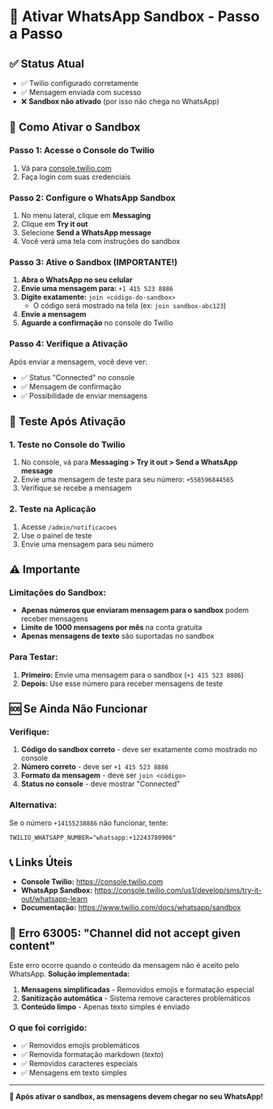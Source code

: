 # 🚀 Ativar WhatsApp Sandbox - Passo a Passo

## ✅ Status Atual

- ✅ Twilio configurado corretamente
- ✅ Mensagem enviada com sucesso
- ❌ **Sandbox não ativado** (por isso não chega no WhatsApp)

## 📱 Como Ativar o Sandbox

### Passo 1: Acesse o Console do Twilio

1. Vá para [console.twilio.com](https://console.twilio.com)
2. Faça login com suas credenciais

### Passo 2: Configure o WhatsApp Sandbox

1. No menu lateral, clique em **Messaging**
2. Clique em **Try it out**
3. Selecione **Send a WhatsApp message**
4. Você verá uma tela com instruções do sandbox

### Passo 3: Ative o Sandbox (IMPORTANTE!)

1. **Abra o WhatsApp no seu celular**
2. **Envie uma mensagem para:** `+1 415 523 8886`
3. **Digite exatamente:** `join <código-do-sandbox>`
   - O código será mostrado na tela (ex: `join sandbox-abc123`)
4. **Envie a mensagem**
5. **Aguarde a confirmação** no console do Twilio

### Passo 4: Verifique a Ativação

Após enviar a mensagem, você deve ver:

- ✅ Status "Connected" no console
- ✅ Mensagem de confirmação
- ✅ Possibilidade de enviar mensagens

## 🔄 Teste Após Ativação

### 1. Teste no Console do Twilio

1. No console, vá para **Messaging > Try it out > Send a WhatsApp message**
2. Envie uma mensagem de teste para seu número: `+558596844565`
3. Verifique se recebe a mensagem

### 2. Teste na Aplicação

1. Acesse `/admin/notificacoes`
2. Use o painel de teste
3. Envie uma mensagem para seu número

## ⚠️ Importante

### Limitações do Sandbox:

- **Apenas números que enviaram mensagem para o sandbox** podem receber mensagens
- **Limite de 1000 mensagens por mês** na conta gratuita
- **Apenas mensagens de texto** são suportadas no sandbox

### Para Testar:

1. **Primeiro:** Envie uma mensagem para o sandbox (`+1 415 523 8886`)
2. **Depois:** Use esse número para receber mensagens de teste

## 🆘 Se Ainda Não Funcionar

### Verifique:

1. **Código do sandbox correto** - deve ser exatamente como mostrado no console
2. **Número correto** - deve ser `+1 415 523 8886`
3. **Formato da mensagem** - deve ser `join <código>`
4. **Status no console** - deve mostrar "Connected"

### Alternativa:

Se o número `+14155238886` não funcionar, tente:

```env
TWILIO_WHATSAPP_NUMBER="whatsapp:+12243780906"
```

## 📞 Links Úteis

- **Console Twilio:** https://console.twilio.com
- **WhatsApp Sandbox:** https://console.twilio.com/us1/develop/sms/try-it-out/whatsapp-learn
- **Documentação:** https://www.twilio.com/docs/whatsapp/sandbox

## 🚨 Erro 63005: "Channel did not accept given content"

Este erro ocorre quando o conteúdo da mensagem não é aceito pelo WhatsApp. **Solução implementada:**

1. **Mensagens simplificadas** - Removidos emojis e formatação especial
2. **Sanitização automática** - Sistema remove caracteres problemáticos
3. **Conteúdo limpo** - Apenas texto simples é enviado

### O que foi corrigido:

- ✅ Removidos emojis problemáticos
- ✅ Removida formatação markdown (_texto_)
- ✅ Removidos caracteres especiais
- ✅ Mensagens em texto simples

---

**🎯 Após ativar o sandbox, as mensagens devem chegar no seu WhatsApp!**
